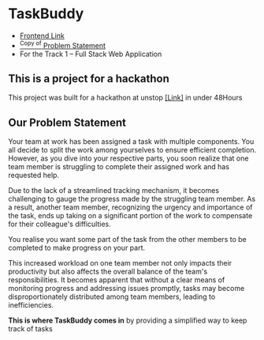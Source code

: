 # TaskBuddy
+ [Frontend Link](https://task-buddy-delta.vercel.app/)
+ [<sup>Copy of</sup> Problem Statement](https://docs.google.com/document/d/1fUadS2246kNKZqLQp60e6J5Sd81Bg2IXyRPU8uk4WRI/edit?usp=sharing)
+ For the Track 1 – Full Stack Web Application

## This is a project for a hackathon
This project was built for a hackathon at unstop [\[Link\]](https://unstop.com/p/silicon-valley-artificial-intelligence-hackathon-mercor-693462) in under 48Hours 

## Our Problem Statement
Your team at work has been assigned a task with multiple components. You all decide to split the work among yourselves to ensure efficient completion. However, as you dive into your respective parts, you soon realize that one team member is struggling to complete their assigned work and has requested help.

Due to the lack of a streamlined tracking mechanism, it becomes challenging to gauge the progress made by the struggling team member. As a result, another team member, recognizing the urgency and importance of the task, ends up taking on a significant portion of the work to compensate for their colleague's difficulties.

You realise you want some part of the task from the other members to be completed to make progress on your part.

This increased workload on one team member not only impacts their productivity but also affects the overall balance of the team's responsibilities. It becomes apparent that without a clear means of monitoring progress and addressing issues promptly, tasks may become disproportionately distributed among team members, leading to inefficiencies.

**This is where TaskBuddy comes in** by providing a simplified way to keep track of tasks
